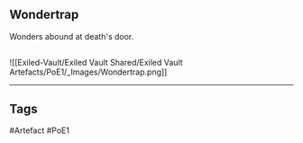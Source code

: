 ## Wondertrap
Wonders abound at death's door.
##
![[Exiled-Vault/Exiled Vault Shared/Exiled Vault Artefacts/PoE1/_Images/Wondertrap.png]]

---
## Tags
#Artefact
#PoE1